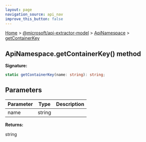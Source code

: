 ```yaml
---
layout: page
navigation_source: api_nav
improve_this_button: false
---
```



[Home](./index.md) &gt; [@microsoft/api-extractor-model](./api-extractor-model.md) &gt; [ApiNamespace](./api-extractor-model.apinamespace.md) &gt; [getContainerKey](./api-extractor-model.apinamespace.getcontainerkey.md)

## ApiNamespace.getContainerKey() method

<b>Signature:</b>

```typescript
static getContainerKey(name: string): string;
```

## Parameters

|  Parameter | Type | Description |
|  --- | --- | --- |
|  name | string |  |

<b>Returns:</b>

string
